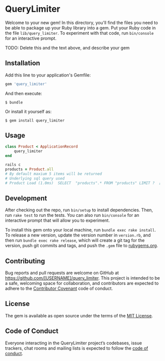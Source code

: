 # QueryLimiter

Welcome to your new gem! In this directory, you'll find the files you need to be able to package up your Ruby library into a gem. Put your Ruby code in the file `lib/query_limiter`. To experiment with that code, run `bin/console` for an interactive prompt.

TODO: Delete this and the text above, and describe your gem

## Installation

Add this line to your application's Gemfile:

```ruby
gem 'query_limiter'
```

And then execute:

    $ bundle

Or install it yourself as:

    $ gem install query_limiter

## Usage

```ruby
class Product < ApplicationRecord
    query_limiter
end

rails c
products = Product.all
# By default maxium 5 items will be returned
# Underlying sql query used 
# Product Load (1.0ms)  SELECT  "products".* FROM "products" LIMIT ?  [["LIMIT", 5]]
```
## Development

After checking out the repo, run `bin/setup` to install dependencies. Then, run `rake test` to run the tests. You can also run `bin/console` for an interactive prompt that will allow you to experiment.

To install this gem onto your local machine, run `bundle exec rake install`. To release a new version, update the version number in `version.rb`, and then run `bundle exec rake release`, which will create a git tag for the version, push git commits and tags, and push the `.gem` file to [rubygems.org](https://rubygems.org).

## Contributing

Bug reports and pull requests are welcome on GitHub at https://github.com/[USERNAME]/query_limiter. This project is intended to be a safe, welcoming space for collaboration, and contributors are expected to adhere to the [Contributor Covenant](http://contributor-covenant.org) code of conduct.

## License

The gem is available as open source under the terms of the [MIT License](https://opensource.org/licenses/MIT).

## Code of Conduct

Everyone interacting in the QueryLimiter project’s codebases, issue trackers, chat rooms and mailing lists is expected to follow the [code of conduct](https://github.com/[USERNAME]/query_limiter/blob/master/CODE_OF_CONDUCT.md).
